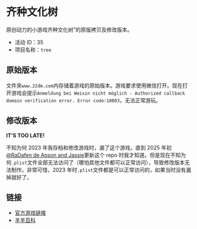 # 齐种文化树

原创动力的小游戏齐种文化树”的原版拷贝及修改版本。

- 活动 ID：35
- 项目名称：`tree`

## 原始版本

文件夹`www.22dm.com`内存储着游戏的原始版本。游戏要求使用微信打开。现在打开游戏会提示`Anmeldung bei Weixin nicht möglich - Authorized callback domain verification error. Error code:10003`，无法正常游玩。

## 修改版本

**IT'S TOO LATE!**

不知为何 2023 年我存档和修改游戏时，漏了这个游戏，直到 2025 年初[@RaDafen de Apson and Jassie](https://github.com/RaDafenApsonJasy)更新这个 repo 时我才知道。但是现在不知为何`.plist`文件全部无法访问了（哪怕其他文件都可以正常访问），导致修改版本无法制作。非常可惜，2023 年时`.plist`文件都是可以正常访问的，如果当时没有漏掉就好了。

## 链接

- [官方游戏链接](http://www.22dm.com/act/h5/tree)
- [羊羊百科](https://xyy.huijiwiki.com/wiki/齐种文化树)
